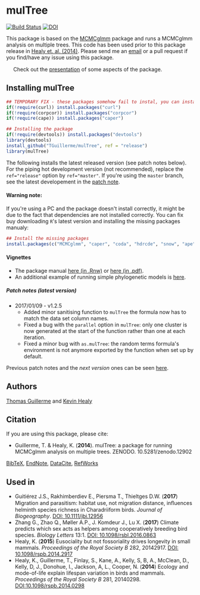 # mulTree
[![Build Status](https://travis-ci.org/TGuillerme/mulTree.svg?branch=release)](https://travis-ci.org/TGuillerme/mulTree)
[![DOI](https://zenodo.org/badge/DOI/10.5281/zenodo.45097.svg)](https://doi.org/10.5281/zenodo.45097)

This package is based on the [MCMCglmm](http://cran.r-project.org/web/packages/MCMCglmm/index.html) package
and runs a MCMCglmm analysis on multiple trees.
This code has been used prior to this package release in [Healy et. al. (2014)](http://rspb.royalsocietypublishing.org/content/281/1784/20140298.full.pdf?ijkey=gPt28ElSAYBvRhZ&keytype=ref).
Please send me an [email](mailto:guillert@tcd.ie) or a pull request if you find/have any issue using this package.

<a href="https://figshare.com/articles/Guillerme_BESMacro2016_pdf/3478922"><img src="http://tguillerme.github.io/images/logo-FS.png" height="15" widht="15"/></a> 
Check out the [presentation](https://figshare.com/articles/Guillerme_BESMacro2016_pdf/3478922) of some aspects of the package.

## Installing mulTree
```r
## TEMPORARY FIX - these packages somehow fail to instal, you can install the manually:
if(!require(curl)) install.packages("curl")
if(!require(corpcor)) install.packages("corpcor")
if(!require(cape)) install.packages("caper")

## Installing the package
if(!require(devtools)) install.packages("devtools")
library(devtools)
install_github("TGuillerme/mulTree", ref = "release")
library(mulTree)
```
The following installs the latest released version (see patch notes below). For the piping hot development version (not recommended), replace the `ref="release"` option by `ref="master"`. If you're using the `master` branch, see the latest developement in the [patch note](https://github.com/TGuillerme/mulTree/blob/master/patch_notes.md).

#### Warning note:
If you're using a PC and the package doesn't install correctly, it might be due to the fact that dependencies are not installed correctly. You can fix buy downloading `R`'s latest version and installing the missing packages manualy:
```r
## Install the missing packages
install.packages(c("MCMCglmm", "caper", "coda", "hdrcde", "snow", "ape", "corpcor", "curl"))
```

#### Vignettes
*  The package manual [here (in .Rnw)](https://github.com/TGuillerme/mulTree/blob/master/doc/mulTree-manual.Rnw) or [here (in .pdf)](https://github.com/TGuillerme/mulTree/blob/master/doc/mulTree-manual.pdf).
*  An additional example of running simple phylogenetic models is [here](https://github.com/TGuillerme/mulTree/blob/master/doc/Vanilla_flavoured_phylogenetic_analyses.Rmd).

##### Patch notes (latest version)
* 2017/01/09 - v1.2.5
  * Added minor sanitising function to `mulTree` the formula now has to match the data set column names.
  * Fixed a bug with the `parallel` option in `mulTree`: only one cluster is now generated at the start of the function rather than one at each iteration.
  * Fixed a minor bug with `as.mulTree`: the random terms formula's environment is not anymore exported by the function when set up by default.

Previous patch notes and the *next version* ones can be seen [here](https://github.com/TGuillerme/mulTree/blob/master/patch_notes.md).

Authors
-------
[Thomas Guillerme](http://tguillerme.github.io) and [Kevin Healy](http://healyke.github.io)

Citation
-------
If you are using this package, please cite:

* Guillerme, T. & Healy, K. (**2014**). mulTree: a package for running MCMCglmm analysis on multiple trees. ZENODO. 10.5281/zenodo.12902

[BibTeX](https://zenodo.org/record/12902/export/hx), [EndNote](https://zenodo.org/record/12902/export/xe), [DataCite](https://zenodo.org/record/12902/export/dcite3), [RefWorks](https://zenodo.org/record/12902/export/xw)

Used in
-------
* Guitiérez J.S., Rakhimberdiev E., Piersma T., Thieltges D.W. (**2017**) Migration and parasitism: habitat use, not migration distance, inﬂuences helminth species richness in Charadriiform birds. *Journal of Biogeography*. [DOI: 10.1111/jbi.12956](http://onlinelibrary.wiley.com/doi/10.1111/jbi.12956/full)
* Zhang G., Zhao Q., Møller A.P., J. Komdeur J., Lu X. (**2017**) Climate predicts which sex acts as helpers among cooperatively breeding bird species. *Biology Letters* 13:1. [DOI: 10.1098/rsbl.2016.0863](http://rsbl.royalsocietypublishing.org/content/13/1/20160863)
* Healy, K. (**2015**) Eusociality but not fossoriality drives longevity in small mammals. *Proceedings of the Royal Society B* 282, 20142917. [DOI: 10.1098/rspb.2014.2917](http://rspb.royalsocietypublishing.org/content/282/1806/20142917)
* Healy, K., Guillerme, T., Finlay, S., Kane, A., Kelly, S, B, A., McClean, D., Kelly, D, J., Donohue, I., Jackson, A, L., Cooper, N. (**2014**) Ecology and mode-of-life explain lifespan variation in birds and mammals. *Proceedings of the Royal Society B* 281, 20140298. [DOI:10.1098/rspb.2014.0298](http://rspb.royalsocietypublishing.org/content/281/1784/20140298?ijkey=1d6acd5357bbd6b611bd0d38b7cacd7a03d83dd1&keytype2=tf_ipsecsha)
